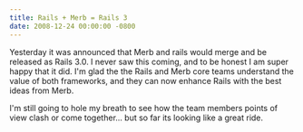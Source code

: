 ```yaml
---
title: Rails + Merb = Rails 3
date: 2008-12-24 00:00:00 -0800
---
```

Yesterday it was announced that Merb and rails would merge and be released as Rails 3.0. I never saw this coming, and to be honest I am super happy that it did. I'm glad the the Rails and Merb core teams understand the value of both frameworks, and they can now enhance Rails with the best ideas from Merb.

I'm still going to hole my breath to see how the team members points of view clash or come together... but so far its looking like a great ride.
